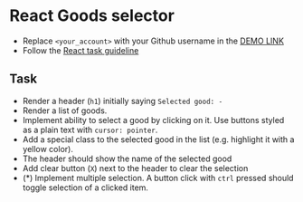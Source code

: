 # React Goods selector
- Replace `<your_account>` with your Github username in the [DEMO LINK](https://mpone.github.io/react_goods-selector/)
- Follow the [React task guideline](https://github.com/mate-academy/react_task-guideline#react-tasks-guideline)

## Task
- Render a header (`h1`) initially saying `Selected good: -`
- Render a list of goods. 
- Implement ability to select a good by clicking on it. Use buttons styled as a plain text with `cursor: pointer`.
- Add a special class to the selected good  in the list (e.g. highlight it with a yellow color).
- The header should show the name of the selected good
- Add clear button (`X`) next to the header to clear the selection
- (*) Implement multiple selection. A button click with `ctrl` pressed should toggle selection of a clicked item.
